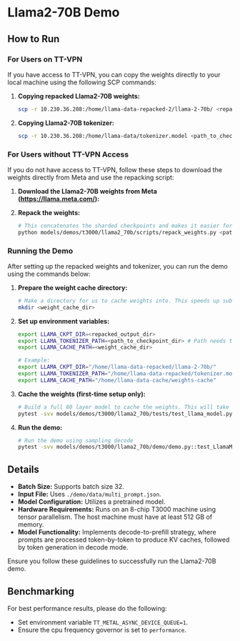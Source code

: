# Llama2-70B Demo

## How to Run

### For Users on TT-VPN

If you have access to TT-VPN, you can copy the weights directly to your local machine using the following SCP commands:

1. **Copying repacked Llama2-70B weights:**
    ```bash
    scp -r 10.230.36.208:/home/llama-data-repacked-2/llama-2-70b/ <repacked_output_dir>
    ```

2. **Copying Llama2-70B tokenizer:**
    ```bash
    scp -r 10.230.36.208:/home/llama-data/tokenizer.model <path_to_checkpoint_dir>
    ```

### For Users without TT-VPN Access

If you do not have access to TT-VPN, follow these steps to download the weights directly from Meta and use the repacking script:

1. **Download the Llama2-70B weights from Meta (https://llama.meta.com/):**

2. **Repack the weights:**
    ```bash
    # This concatenates the sharded checkpoints and makes it easier for us to load.
    python models/demos/t3000/llama2_70b/scripts/repack_weights.py <path_to_checkpoint_dir> <repacked_output_dir>
    ```

### Running the Demo

After setting up the repacked weights and tokenizer, you can run the demo using the commands below:

1. **Prepare the weight cache directory:**
    ```bash
    # Make a directory for us to cache weights into. This speeds up subsequent runs.
    mkdir <weight_cache_dir>
    ```

2. **Set up environment variables:**
    ```bash
    export LLAMA_CKPT_DIR=<repacked_output_dir>
    export LLAMA_TOKENIZER_PATH=<path_to_checkpoint_dir> # Path needs to include the tokenizer.model file
    export LLAMA_CACHE_PATH=<weight_cache_dir>

    # Example:
    export LLAMA_CKPT_DIR="/home/llama-data-repacked/llama-2-70b/"
    export LLAMA_TOKENIZER_PATH="/home/llama-data-repacked/tokenizer.model"
    export LLAMA_CACHE_PATH="/home/llama-data-cache/weights-cache"
    ```

3. **Cache the weights (first-time setup only):**
    ```bash
    # Build a full 80 layer model to cache the weights. This will take some time.
    pytest -svv models/demos/t3000/llama2_70b/tests/test_llama_model.py::test_LlamaModel_inference[decode-8chip-T3000-80L]
    ```

4. **Run the demo:**
    ```bash
    # Run the demo using sampling decode
    pytest -svv models/demos/t3000/llama2_70b/demo/demo.py::test_LlamaModel_demo[sampling-tt-70b-T3000-80L-decode_only]
    ```

## Details

- **Batch Size:** Supports batch size 32.
- **Input File:** Uses `./demo/data/multi_prompt.json`.
- **Model Configuration:** Utilizes a pretrained model.
- **Hardware Requirements:** Runs on an 8-chip T3000 machine using tensor parallelism. The host machine must have at least 512 GB of memory.
- **Model Functionality:** Implements decode-to-prefill strategy, where prompts are processed token-by-token to produce KV caches, followed by token generation in decode mode.

Ensure you follow these guidelines to successfully run the Llama2-70B demo.

## Benchmarking
For best performance results, please do the following:

- Set environment variable `TT_METAL_ASYNC_DEVICE_QUEUE=1`.
- Ensure the cpu frequency governor is set to `performance`.
